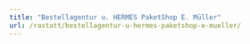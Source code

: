 ```yaml
---
title: "Bestellagentur u. HERMES PaketShop E. Müller"
url: /rastatt/bestellagentur-u-hermes-paketshop-e-mueller/
---
```

